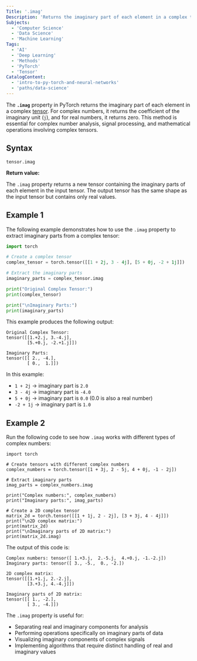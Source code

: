 ```yaml
---
Title: '.imag'
Description: 'Returns the imaginary part of each element in a complex tensor.'
Subjects:
  - 'Computer Science'
  - 'Data Science'
  - 'Machine Learning'
Tags:
  - 'AI'
  - 'Deep Learning'
  - 'Methods'
  - 'PyTorch'
  - 'Tensor'
CatalogContent:
  - 'intro-to-py-torch-and-neural-networks'
  - 'paths/data-science'
---
```


The **`.imag`** property in PyTorch returns the imaginary part of each element in a complex [tensor](https://www.codecademy.com/resources/docs/pytorch/tensors). For complex numbers, it returns the coefficient of the imaginary unit (`j`), and for real numbers, it returns zero. This method is essential for complex number analysis, signal processing, and mathematical operations involving complex tensors.

## Syntax

```pseudo
tensor.imag
```

**Return value:**

The `.imag` property returns a new tensor containing the imaginary parts of each element in the input tensor. The output tensor has the same shape as the input tensor but contains only real values.

## Example 1

The following example demonstrates how to use the `.imag` property to extract imaginary parts from a complex tensor:

```py
import torch

# Create a complex tensor
complex_tensor = torch.tensor([[1 + 2j, 3 - 4j], [5 + 0j, -2 + 1j]])

# Extract the imaginary parts
imaginary_parts = complex_tensor.imag

print("Original Complex Tensor:")
print(complex_tensor)

print("\nImaginary Parts:")
print(imaginary_parts)
```

This example produces the following output:

```shell
Original Complex Tensor:
tensor([[1.+2.j, 3.-4.j],
        [5.+0.j, -2.+1.j]])

Imaginary Parts:
tensor([[ 2., -4.],
        [ 0.,  1.]])
```

In this example:

- `1 + 2j` → imaginary part is `2.0`
- `3 - 4j` → imaginary part is `-4.0`
- `5 + 0j` → imaginary part is `0.0` (0.0 is also a real number)
- `-2 + 1j` → imaginary part is `1.0`

## Example 2

Run the following code to see how `.imag` works with different types of complex numbers:

```codebyte/python
import torch

# Create tensors with different complex numbers
complex_numbers = torch.tensor([1 + 3j, 2 - 5j, 4 + 0j, -1 - 2j])

# Extract imaginary parts
imag_parts = complex_numbers.imag

print("Complex numbers:", complex_numbers)
print("Imaginary parts:", imag_parts)

# Create a 2D complex tensor
matrix_2d = torch.tensor([[1 + 1j, 2 - 2j], [3 + 3j, 4 - 4j]])
print("\n2D complex matrix:")
print(matrix_2d)
print("\nImaginary parts of 2D matrix:")
print(matrix_2d.imag)
```

The output of this code is:

```shell
Complex numbers: tensor([ 1.+3.j,  2.-5.j,  4.+0.j, -1.-2.j])
Imaginary parts: tensor([ 3., -5.,  0., -2.])

2D complex matrix:
tensor([[1.+1.j, 2.-2.j],
        [3.+3.j, 4.-4.j]])

Imaginary parts of 2D matrix:
tensor([[ 1., -2.],
        [ 3., -4.]])
```

The `.imag` property is useful for:

- Separating real and imaginary components for analysis
- Performing operations specifically on imaginary parts of data
- Visualizing imaginary components of complex signals
- Implementing algorithms that require distinct handling of real and imaginary values
